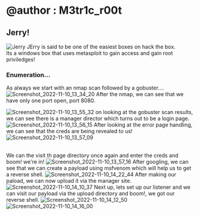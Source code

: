 # @author : M3tr1c_r00t
## Jerry!
![Jerry](https://user-images.githubusercontent.com/99975622/205442474-25afc218-0207-44c6-bf8b-d990b913c08f.png)
JErry is said to be one of the easiest boxes on hack the box.
<br>Its a windows box that uses metasploit to gain access and gain root priviledges!

### Enumeration...
As always we start with an nmap scan followed by a gobuster....
![Screenshot_2022-11-10_13_34_20](https://user-images.githubusercontent.com/99975622/205442549-eff03c8e-86d3-4ab5-89bc-6e276c712b15.png)
After the nmap, we can see that we have only one port open, port 8080.

![Screenshot_2022-11-10_13_55_32](https://user-images.githubusercontent.com/99975622/205442568-1ff4dd9c-1e9e-413d-88ad-f0892c9a465f.png)
on looking at the gobuster scan results, we can see there is a manager director which turns out to be a login page. 
![Screenshot_2022-11-10_13_56_15](https://user-images.githubusercontent.com/99975622/205442660-e0501098-d7c2-4c77-9fd1-fc165f4f1222.png)
After looking at the error page handling, we can see that the creds are being revealed to us!
![Screenshot_2022-11-10_13_57_09](https://user-images.githubusercontent.com/99975622/205442749-5733ba88-b633-41bb-907c-6389e55005cb.png)

<br> We can the visit th page directory once again and enter the creds and boom! we're in!
![Screenshot_2022-11-10_13_57_16](https://user-images.githubusercontent.com/99975622/205442753-d21aabbd-9bf3-40e9-984a-b1209c716f31.png)
After googling, we can see that we can create a payload using msfvenom which will help us to get a reverse shell.
![Screenshot_2022-11-10_14_22_44](https://user-images.githubusercontent.com/99975622/205442866-0c1a7d72-36f3-484b-a788-39a587e20d44.png)
After making our paload, we can now upload it via the manager site.
![Screenshot_2022-11-10_14_10_37](https://user-images.githubusercontent.com/99975622/205442918-9bc50632-b8dc-42d5-972c-208023d39876.png)
Next up, lets set up our listener and we can visit our payload via the upload directory and boom!, we got our reverse shell.
![Screenshot_2022-11-10_14_12_50](https://user-images.githubusercontent.com/99975622/205442965-3526e9cd-0ddd-4e3f-b29b-edc28145ae7f.png)
![Screenshot_2022-11-10_14_16_00](https://user-images.githubusercontent.com/99975622/205443036-51584892-f780-4434-8180-a88743760032.png)

